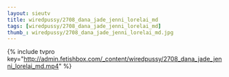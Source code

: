 ```yaml
--- 
layout: sieutv
title: wiredpussy/2708_dana_jade_jenni_lorelai_md
tags: [wiredpussy/2708_dana_jade_jenni_lorelai_md]
thumb_: wiredpussy/2708_dana_jade_jenni_lorelai_md.jpg
---
```

{% include tvpro key="http://admin.fetishbox.com/_content/wiredpussy/2708_dana_jade_jenni_lorelai_md.mp4" %} 
